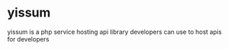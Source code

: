 # yissum
yissum is a php service hosting api library developers can use to host apis for developers 
